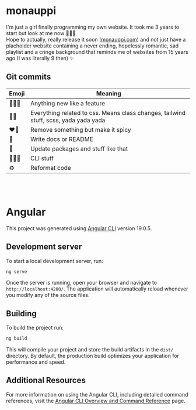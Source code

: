 # monauppi

I'm just a girl finally programming my own website. It took me 3 years to start but look at me now 🧚🏻‍♀️<br />
Hope to actually, really release it soon ([monauppi.com](https://monauppi.com/)) and not just have a placholder website containing a never ending, hopelessly romantic, sad playlist and a cringe background that reminds me of websites from 15 years ago (I was literally 9 then) ✨

## Git commits

| Emoji   | Meaning                                                                              |
|---------|--------------------------------------------------------------------------------------|
| 🧚🏻‍♀️ | Anything new like a feature                                                          |
| 💅🏻    | Everything related to css. Means class changes, tailwind stuff, scss, yada yada yada |
| ❤️‍🔥   | Remove something but make it spicy                                                   |
| 🎀      | Write docs or README                                                                 |
| 🔧      | Update packages and stuff like that                                                  |
| 👷🏻‍♀️ | CLI stuff                                                                            |
| ♻️‍️    | Reformat code                                                                        |


<br /><br />

# Angular
This project was generated using [Angular CLI](https://github.com/angular/angular-cli) version 19.0.5.

## Development server

To start a local development server, run:

```bash
ng serve
```

Once the server is running, open your browser and navigate to `http://localhost:4200/`. The application will automatically reload whenever you modify any of the source files.

## Building

To build the project run:

```bash
ng build
```

This will compile your project and store the build artifacts in the `dist/` directory. By default, the production build optimizes your application for performance and speed.

## Additional Resources

For more information on using the Angular CLI, including detailed command references, visit the [Angular CLI Overview and Command Reference](https://angular.dev/tools/cli) page.

